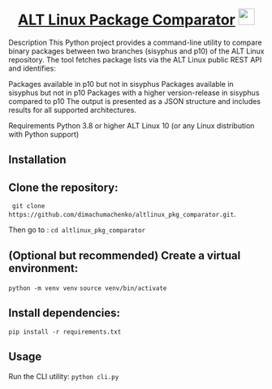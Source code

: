 
<h1 align="center"> <a href="https://daniilshat.ru/" target="_blank">ALT Linux Package Comparator</a> 
<img src="https://github.com/blackcater/blackcater/raw/main/images/Hi.gif" height="32"/></h1>
Description
This Python project provides a command-line utility to compare binary packages between two branches (sisyphus and p10) of the ALT Linux repository. The tool fetches package lists via the ALT Linux public REST API and identifies:

Packages available in p10 but not in sisyphus
Packages available in sisyphus but not in p10
Packages with a higher version-release in sisyphus compared to p10
The output is presented as a JSON structure and includes results for all supported architectures.

Requirements
Python 3.8 or higher
ALT Linux 10 (or any Linux distribution with Python support)

Installation
----

Clone the repository:
--
``` git clone https://github.com/dimachumachenko/altlinux_pkg_comparator.git```.

Then  go to : ``` cd altlinux_pkg_comparator ```

(Optional but recommended) Create a virtual environment:
----
```python -m venv venv```
```source venv/bin/activate```


Install dependencies:
----
 ```pip install -r requirements.txt```

 Usage
----
 Run the CLI utility:
 ```python cli.py```
